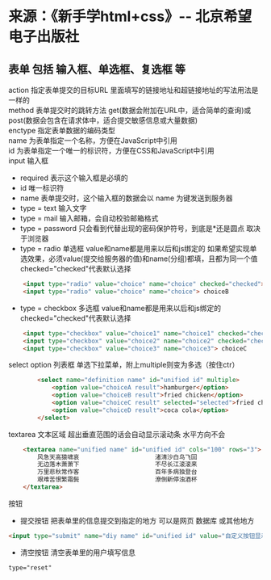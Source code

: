# 来源：《新手学html+css》-- 北京希望电子出版社

## 表单 包括 输入框、单选框、复选框 等  

action 指定表单提交的目标URL 里面填写的链接地址和超链接地址的写法用法是一样的  
method 表单提交时的跳转方法 get(数据会附加在URL中，适合简单的查询)或post(数据会包含在请求体中，适合提交敏感信息或大量数据)  
enctype 指定表单数据的编码类型  
name 为表单指定一个名称，方便在JavaScript中引用  
id 为表单指定一个唯一的标识符，方便在CSS和JavaScript中引用  
input 输入框  
- required 表示这个输入框是必填的
- id 唯一标识符
- name 表单提交时，这个输入框的数据会以 name 为键发送到服务器
- type = text 输入文字  
- type = mail 输入邮箱，会自动校验邮箱格式
- type = password 只会看到代替出现的密码保护符号，到底是*还是圆点 取决于浏览器
- type = radio 单选框 value和name都是用来以后和js绑定的 如果希望实现单选效果，必须value(提交给服务器的值)和name(分组)都填，且都为同一个值 checked="checked"代表默认选择
```html
    <input type="radio" value="choice" name="choice" checked="checked"> choiceA
    <input type="radio" value="choice" name="choice"> choiceB
```
- type = checkbox 多选框 value和name都是用来以后和js绑定的 checked="checked"代表默认选择
```html
    <input type="checkbox" value="choice1" name="choice1" checked="checked"> choiceA
    <input type="checkbox" value="choice2" name="choice2" checked="checked"> choiceB
    <input type="checkbox" value="choice3" name="choice3"> choiceC
```
select option 列表框 单选下拉菜单，附上multiple则变为多选（按住ctr）  
```html
        <select name="definition name" id="unified id" multiple>
            <option value="choiceA result">hamburger</option>
            <option value="choiceB result">fried chicken</option>
            <option value="choiceC result" selected="selected">fried chips</option>
            <option value="choiceD result">coca cola</option>
        </select>
```
textarea 文本区域 超出垂直范围的话会自动显示滚动条 水平方向不会  
```html
    <textarea name="unified name" id="unified id" cols="100" rows="3">
        风急天高猿啸哀                     渚清沙白鸟飞回
        无边落木萧萧下                     不尽长江滚滚来
        万里悲秋常作客                     百年多病独登台
        艰难苦恨繁霜鬓                     潦倒新停浊酒杯
    </textarea>
```
按钮  
- 提交按钮 把表单里的信息提交到指定的地方 可以是网页 数据库 或其他地方
```html
<input type="submit" name="diy name" id="unified id" value="自定义按钮显示的值">
```
- 清空按钮 清空表单里的用户填写信息
```html
type="reset"
```
